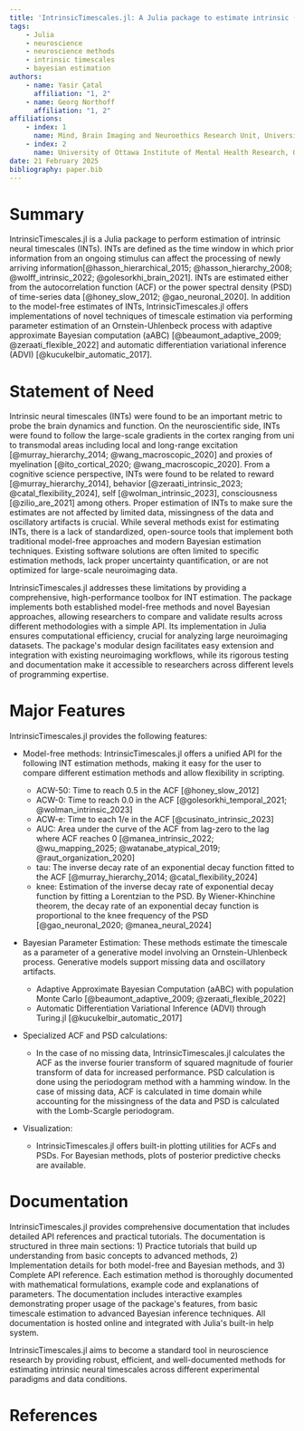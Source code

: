 ```yaml
---
title: 'IntrinsicTimescales.jl: A Julia package to estimate intrinsic (neural) timescales (INTs) from time-series data'
tags:
    - Julia
    - neuroscience
    - neuroscience methods
    - intrinsic timescales
    - bayesian estimation
authors:
    - name: Yasir Çatal
      affiliation: "1, 2"
    - name: Georg Northoff
      affiliation: "1, 2"
affiliations:
    - index: 1
      name: Mind, Brain Imaging and Neuroethics Research Unit, University of Ottawa, Ontario, ON, Canada.
    - index: 2
      name: University of Ottawa Institute of Mental Health Research, Ottawa, ON, Canada.
date: 21 February 2025
bibliography: paper.bib
---
```


# Summary

IntrinsicTimescales.jl is a Julia package to perform estimation of intrinsic neural timescales (INTs). INTs are defined as the time window in which prior information from an ongoing stimulus can affect the processing of newly arriving information[@hasson_hierarchical_2015; @hasson_hierarchy_2008; @wolff_intrinsic_2022; @golesorkhi_brain_2021]. INTs are estimated either from the autocorrelation function (ACF) or the power spectral density (PSD) of time-series data [@honey_slow_2012; @gao_neuronal_2020]. In addition to the model-free estimates of INTs, IntrinsicTimescales.jl offers implementations of novel techniques of timescale estimation via performing parameter estimation of an Ornstein-Uhlenbeck process with adaptive approximate Bayesian computation (aABC) [@beaumont_adaptive_2009; @zeraati_flexible_2022] and automatic differentiation variational inference (ADVI) [@kucukelbir_automatic_2017]. 

# Statement of Need

Intrinsic neural timescales (INTs) were found to be an important metric to probe the brain dynamics and function. On the neuroscientific side, INTs were found to follow the large-scale gradients in the cortex ranging from uni to transmodal areas including local and long-range excitation [@murray_hierarchy_2014; @wang_macroscopic_2020] and proxies of myelination [@ito_cortical_2020; @wang_macroscopic_2020]. From a cognitive science perspective, INTs were found to be related to reward [@murray_hierarchy_2014], behavior [@zeraati_intrinsic_2023; @catal_flexibility_2024], self [@wolman_intrinsic_2023], consciousness [@zilio_are_2021] among others. Proper estimation of INTs to make sure the estimates are not affected by limited data, missingness of the data and oscillatory artifacts is crucial. While several methods exist for estimating INTs, there is a lack of standardized, open-source tools that implement both traditional model-free approaches and modern Bayesian estimation techniques. Existing software solutions are often limited to specific estimation methods, lack proper uncertainty quantification, or are not optimized for large-scale neuroimaging data.

IntrinsicTimescales.jl addresses these limitations by providing a comprehensive, high-performance toolbox for INT estimation. The package implements both established model-free methods and novel Bayesian approaches, allowing researchers to compare and validate results across different methodologies with a simple API. Its implementation in Julia ensures computational efficiency, crucial for analyzing large neuroimaging datasets. The package's modular design facilitates easy extension and integration with existing neuroimaging workflows, while its rigorous testing and documentation make it accessible to researchers across different levels of programming expertise.

# Major Features

IntrinsicTimescales.jl provides the following features:

* Model-free methods: IntrinsicTimescales.jl offers a unified API for the following INT estimation methods, making it easy for the user to compare different estimation methods and allow flexibility in scripting. 
  - ACW-50: Time to reach 0.5 in the ACF [@honey_slow_2012]
  - ACW-0: Time to reach 0.0 in the ACF [@golesorkhi_temporal_2021; @wolman_intrinsic_2023]
  - ACW-e: Time to each 1/e in the ACF [@cusinato_intrinsic_2023]
  - AUC: Area under the curve of the ACF from lag-zero to the lag where ACF reaches 0 [@manea_intrinsic_2022; @wu_mapping_2025; @watanabe_atypical_2019; @raut_organization_2020]
  - tau: The inverse decay rate of an exponential decay function fitted to the ACF [@murray_hierarchy_2014; @catal_flexibility_2024]
  - knee: Estimation of the inverse decay rate of exponential decay function by fitting a Lorentzian to the PSD. By Wiener-Khinchine theorem, the decay rate of an exponential decay function is proportional to the knee frequency of the PSD [@gao_neuronal_2020; @manea_neural_2024]

* Bayesian Parameter Estimation: These methods estimate the timescale as a parameter of a  generative model involving an Ornstein-Uhlenbeck process. Generative models support missing data and oscillatory artifacts. 
  - Adaptive Approximate Bayesian Computation (aABC) with population Monte Carlo [@beaumont_adaptive_2009; @zeraati_flexible_2022]
  - Automatic Differentiation Variational Inference (ADVI) through Turing.jl [@kucukelbir_automatic_2017]

* Specialized ACF and PSD calculations: 
  - In the case of no missing data, IntrinsicTimescales.jl calculates the ACF as the inverse fourier transform of squared magnitude of fourier transform of data for increased performance. PSD calculation is done using the periodogram method with a hamming window. In the case of missing data, ACF is calculated in time domain while accounting for the missingness of the data and PSD is calculated with the Lomb-Scargle periodogram. 

* Visualization: 
  - IntrinsicTimescales.jl offers built-in plotting utilities for ACFs and PSDs. For Bayesian methods, plots of posterior predictive checks are available. 

# Documentation


IntrinsicTimescales.jl provides comprehensive documentation that includes detailed API references and practical tutorials. The documentation is structured in three main sections: 1) Practice tutorials that build up understanding from basic concepts to advanced methods, 2) Implementation details for both model-free and Bayesian methods, and 3) Complete API reference. Each estimation method is thoroughly documented with mathematical formulations, example code and explanations of parameters. The documentation includes interactive examples demonstrating proper usage of the package's features, from basic timescale estimation to advanced Bayesian inference techniques. All documentation is hosted online and integrated with Julia's built-in help system.

IntrinsicTimescales.jl aims to become a standard tool in neuroscience research by providing robust, efficient, and well-documented methods for estimating intrinsic neural timescales across different experimental paradigms and data conditions.

# References